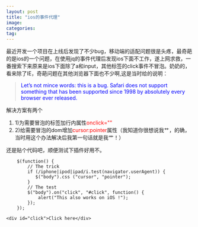 ```yaml
---
layout: post
title: "ios的事件代理"
image:
categories:
tag:
---
```


最近开发一个项目在上线后发现了不少bug，移动端的适配问题很是头疼，最奇葩的是ios的一个问题，在使用jq的事件代理后发现ios下面不工作，遂上网求救，一番搜索下来原来是ios下面除了a和input，其他标签的click事件不冒泡。奶奶的，看来除了IE，奇葩问题在其他浏览器下面也不少啊,这是当时给的说明：

><font color="blue">Let’s not mince words: this is a bug. Safari does not support something that has been supported since 1998 by absolutely every browser ever released.</font>


解决方案有两个
1. 1)为需要冒泡的标签加行内属性<font color="red">onclick=""</font>
2. 2)给需要冒泡的dom增加<font color="red">cursor:pointer</font>属性（我知道你很想说我艹，的确，当时用这个办法解决后我第一句话就是我艹！）

还是贴个代码吧，顺便测试下插件好用不。
	
	    $(function() {
	        // The trick
	        if (/iphone|ipod|ipad/i.test(navigator.userAgent)) {
	           $("body").css ("cursor", "pointer");
	        }
	        // The test
	        $("body").on("click", "#click", function() {
	            alert("This also works on iOS !");
	        });
	    });
	
	<div id="click">Click here</div>